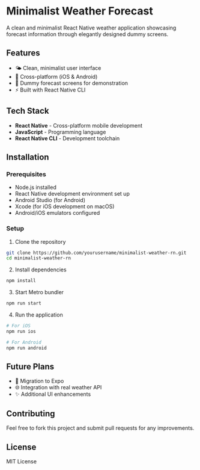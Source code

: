 # Minimalist Weather Forecast

A clean and minimalist React Native weather application showcasing forecast information through elegantly designed dummy screens.

## Features

- 🌤️ Clean, minimalist user interface
- 📱 Cross-platform (iOS & Android)
- 🎨 Dummy forecast screens for demonstration
- ⚡ Built with React Native CLI

## Tech Stack

- **React Native** - Cross-platform mobile development
- **JavaScript** - Programming language
- **React Native CLI** - Development toolchain

## Installation

### Prerequisites
- Node.js installed
- React Native development environment set up
- Android Studio (for Android)
- Xcode (for iOS development on macOS)
- Android/iOS emulators configured

### Setup

1. Clone the repository
```bash
git clone https://github.com/yourusername/minimalist-weather-rn.git
cd minimalist-weather-rn
```

2. Install dependencies
```bash
npm install
```

3. Start Metro bundler
```bash
npm run start
```

4. Run the application
```bash
# For iOS
npm run ios

# For Android
npm run android
```

## Future Plans

- 🔄 Migration to Expo
- 🌐 Integration with real weather API
- ✨ Additional UI enhancements

## Contributing

Feel free to fork this project and submit pull requests for any improvements.

## License

MIT License
